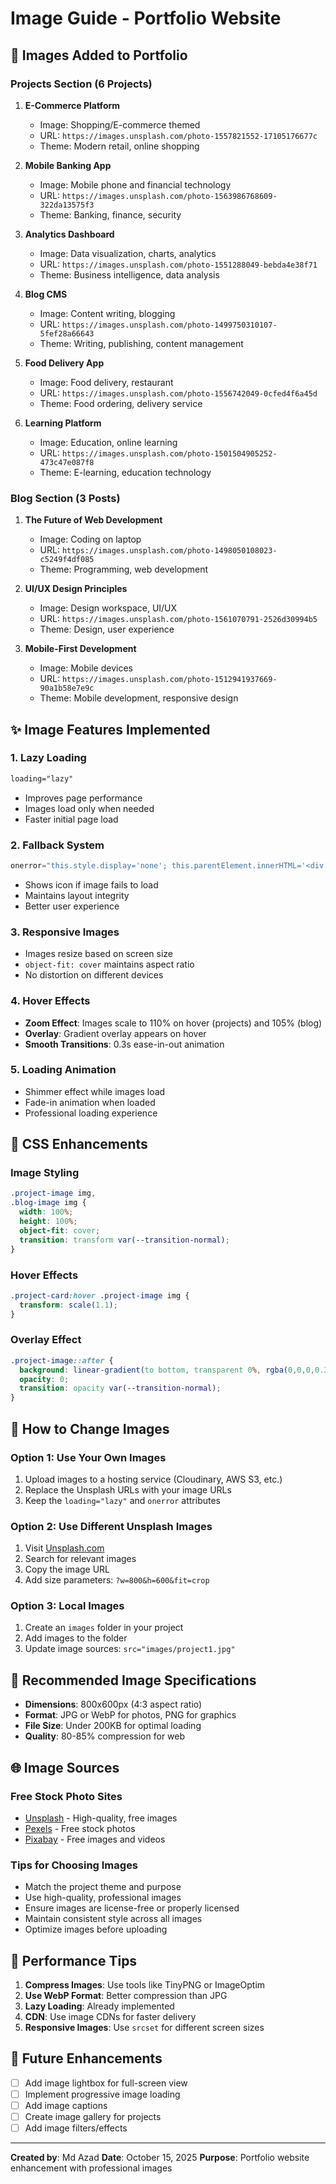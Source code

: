 # Image Guide - Portfolio Website

## 📸 Images Added to Portfolio

### Projects Section (6 Projects)

1. **E-Commerce Platform**
   - Image: Shopping/E-commerce themed
   - URL: `https://images.unsplash.com/photo-1557821552-17105176677c`
   - Theme: Modern retail, online shopping

2. **Mobile Banking App**
   - Image: Mobile phone and financial technology
   - URL: `https://images.unsplash.com/photo-1563986768609-322da13575f3`
   - Theme: Banking, finance, security

3. **Analytics Dashboard**
   - Image: Data visualization, charts, analytics
   - URL: `https://images.unsplash.com/photo-1551288049-bebda4e38f71`
   - Theme: Business intelligence, data analysis

4. **Blog CMS**
   - Image: Content writing, blogging
   - URL: `https://images.unsplash.com/photo-1499750310107-5fef28a66643`
   - Theme: Writing, publishing, content management

5. **Food Delivery App**
   - Image: Food delivery, restaurant
   - URL: `https://images.unsplash.com/photo-1556742049-0cfed4f6a45d`
   - Theme: Food ordering, delivery service

6. **Learning Platform**
   - Image: Education, online learning
   - URL: `https://images.unsplash.com/photo-1501504905252-473c47e087f8`
   - Theme: E-learning, education technology

### Blog Section (3 Posts)

1. **The Future of Web Development**
   - Image: Coding on laptop
   - URL: `https://images.unsplash.com/photo-1498050108023-c5249f4df085`
   - Theme: Programming, web development

2. **UI/UX Design Principles**
   - Image: Design workspace, UI/UX
   - URL: `https://images.unsplash.com/photo-1561070791-2526d30994b5`
   - Theme: Design, user experience

3. **Mobile-First Development**
   - Image: Mobile devices
   - URL: `https://images.unsplash.com/photo-1512941937669-90a1b58e7e9c`
   - Theme: Mobile development, responsive design

## ✨ Image Features Implemented

### 1. Lazy Loading
```html
loading="lazy"
```
- Improves page performance
- Images load only when needed
- Faster initial page load

### 2. Fallback System
```javascript
onerror="this.style.display='none'; this.parentElement.innerHTML='<div class=\'project-placeholder\'><i class=\'fas fa-laptop-code\'></i></div>';"
```
- Shows icon if image fails to load
- Maintains layout integrity
- Better user experience

### 3. Responsive Images
- Images resize based on screen size
- `object-fit: cover` maintains aspect ratio
- No distortion on different devices

### 4. Hover Effects
- **Zoom Effect**: Images scale to 110% on hover (projects) and 105% (blog)
- **Overlay**: Gradient overlay appears on hover
- **Smooth Transitions**: 0.3s ease-in-out animation

### 5. Loading Animation
- Shimmer effect while images load
- Fade-in animation when loaded
- Professional loading experience

## 🎨 CSS Enhancements

### Image Styling
```css
.project-image img,
.blog-image img {
  width: 100%;
  height: 100%;
  object-fit: cover;
  transition: transform var(--transition-normal);
}
```

### Hover Effects
```css
.project-card:hover .project-image img {
  transform: scale(1.1);
}
```

### Overlay Effect
```css
.project-image::after {
  background: linear-gradient(to bottom, transparent 0%, rgba(0,0,0,0.3) 100%);
  opacity: 0;
  transition: opacity var(--transition-normal);
}
```

## 🔄 How to Change Images

### Option 1: Use Your Own Images
1. Upload images to a hosting service (Cloudinary, AWS S3, etc.)
2. Replace the Unsplash URLs with your image URLs
3. Keep the `loading="lazy"` and `onerror` attributes

### Option 2: Use Different Unsplash Images
1. Visit [Unsplash.com](https://unsplash.com)
2. Search for relevant images
3. Copy the image URL
4. Add size parameters: `?w=800&h=600&fit=crop`

### Option 3: Local Images
1. Create an `images` folder in your project
2. Add images to the folder
3. Update image sources: `src="images/project1.jpg"`

## 📐 Recommended Image Specifications

- **Dimensions**: 800x600px (4:3 aspect ratio)
- **Format**: JPG or WebP for photos, PNG for graphics
- **File Size**: Under 200KB for optimal loading
- **Quality**: 80-85% compression for web

## 🌐 Image Sources

### Free Stock Photo Sites
- [Unsplash](https://unsplash.com) - High-quality, free images
- [Pexels](https://pexels.com) - Free stock photos
- [Pixabay](https://pixabay.com) - Free images and videos

### Tips for Choosing Images
- Match the project theme and purpose
- Use high-quality, professional images
- Ensure images are license-free or properly licensed
- Maintain consistent style across all images
- Optimize images before uploading

## 🚀 Performance Tips

1. **Compress Images**: Use tools like TinyPNG or ImageOptim
2. **Use WebP Format**: Better compression than JPG
3. **Lazy Loading**: Already implemented
4. **CDN**: Use image CDNs for faster delivery
5. **Responsive Images**: Use `srcset` for different screen sizes

## 🎯 Future Enhancements

- [ ] Add image lightbox for full-screen view
- [ ] Implement progressive image loading
- [ ] Add image captions
- [ ] Create image gallery for projects
- [ ] Add image filters/effects

---

**Created by**: Md Azad
**Date**: October 15, 2025
**Purpose**: Portfolio website enhancement with professional images
